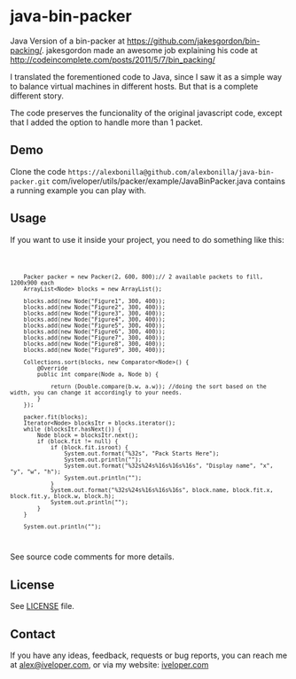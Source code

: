 # java-bin-packer
Java Version of a bin-packer at https://github.com/jakesgordon/bin-packing/. jakesgordon made an awesome job explaining his code at http://codeincomplete.com/posts/2011/5/7/bin_packing/

I translated the forementioned code to Java, since I saw it as a simple way to balance virtual machines in different hosts. But that is a complete different story.

The code preserves the funcionality of the original javascript code, except that I added the option to handle more than 1 packet.

<h2>Demo</h2>
Clone the code 
<code>https://alexbonilla@github.com/alexbonilla/java-bin-packer.git</code>
com/iveloper/utils/packer/example/JavaBinPacker.java contains a running example you can play with.

<h2>Usage</h2>
<p>If you want to use it inside your project, you need to do something like this:</p>
<code>
        
        Packer packer = new Packer(2, 600, 800);// 2 available packets to fill, 1200x900 each
        ArrayList<Node> blocks = new ArrayList();

        blocks.add(new Node("Figure1", 300, 400));
        blocks.add(new Node("Figure2", 300, 400));
        blocks.add(new Node("Figure3", 300, 400));
        blocks.add(new Node("Figure4", 300, 400));
        blocks.add(new Node("Figure5", 300, 400));
        blocks.add(new Node("Figure6", 300, 400));
        blocks.add(new Node("Figure7", 300, 400));
        blocks.add(new Node("Figure8", 300, 400));
        blocks.add(new Node("Figure9", 300, 400));

        Collections.sort(blocks, new Comparator<Node>() {
            @Override
            public int compare(Node a, Node b) {

                return (Double.compare(b.w, a.w)); //doing the sort based on the width, you can change it accordingly to your needs.
            }
        });

        packer.fit(blocks);
        Iterator<Node> blocksItr = blocks.iterator();
        while (blocksItr.hasNext()) {
            Node block = blocksItr.next();
            if (block.fit != null) {
                if (block.fit.isroot) {
                    System.out.format("%32s", "Pack Starts Here");
                    System.out.println("");
                    System.out.format("%32s%24s%16s%16s%16s", "Display name", "x", "y", "w", "h");
                    System.out.println("");
                }
                System.out.format("%32s%24s%16s%16s%16s", block.name, block.fit.x, block.fit.y, block.w, block.h);
                System.out.println("");
            }
        }

        System.out.println("");
</code>

See source code comments for more details.

<h2>License</h2>
See <a href="https://github.com/alexbonilla/java-bin-packer/blob/master/LICENSE">LICENSE</a> file.

<h2>Contact</h2>
If you have any ideas, feedback, requests or bug reports, you can reach me at <a href="mailto:alex@iveloper.com">alex@iveloper.com</a>, or via my website: <a href="http://iveloper.com/">iveloper.com</a>
